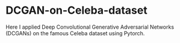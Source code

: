 # DCGAN-on-Celeba-dataset
Here I applied Deep Convolutional Generative Adversarial Networks (DCGANs) on the famous Celeba dataset using Pytorch.
